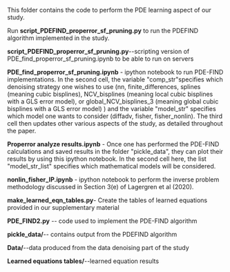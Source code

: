 This folder contains the code to perform the PDE learning aspect of our study.

Run **script_PDEFIND_properror_sf_pruning.py** to run the PDEFIND algorithm implemented in the study.

**script_PDEFIND_properror_sf_pruning.py**--scripting version of PDE_find_properror_sf_pruning.ipynb to be able to run on servers

**PDE_find_properror_sf_pruning.ipynb** - ipython notebook to run PDE-FIND implementations. In the second cell, the variable "comp_str"specifies which denoising strategy one wishes to use (nn, finite_differences, splines (meaning cubic bisplines), NCV_bisplines (meaning local cubic bisplines with a GLS error model), or global_NCV_bisplines_3 (meaning global cubic bisplines with a GLS error model) ) and the variable "model_str" specifies which model one wants to consider (diffadv, fisher, fisher_nonlin). The third cell then updates other various aspects of the study, as detailed throughout the paper.

**Properror analyze results.ipynb** - Once one has performed the PDE-FIND calculations and saved results in the folder "pickle_data", they can plot their results by using this ipython notebook. In the second cell here, the list "model_str_list" specifies which mathematical models will be considered. 

**nonlin_fisher_IP.ipynb** - ipython notebook to perform the inverse problem methodology discussed in Section 3(e) of Lagergren et al (2020).

**make_learned_eqn_tables.py**- Create the tables of learned equations provided in our supplementary material

**PDE_FIND2.py** -- code used to implement the PDE-FIND algorithm

**pickle_data/**-- contains output from the PDEFIND algorithm

**Data/**--data produced from the data denoising part of the study

**Learned equations tables/**--learned equation results

